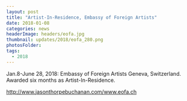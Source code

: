 ```yaml
---
layout: post
title: "Artist-In-Residence, Embassy of Foreign Artists"
date: 2018-01-08
categories: news
headerImage: headers/eofa.jpg
thumbnail: updates/2018/eofa_280.png
photosFolder:
tags:
  - 2018
---
```


Jan.8-June 28, 2018: Embassy of Foreign Artists Geneva, Switzerland.
Awarded six months as Artist-In-Residence.

http://www.jasonthorpebuchanan.com/www.eofa.ch
